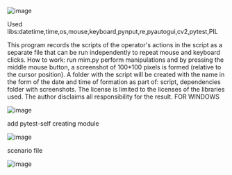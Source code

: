 ![image](https://github.com/De0nis/Mimic/assets/96110531/bfe81cc9-5e7d-4e2b-a2bc-4a89c616fa4d)



Used libs:datetime,time,os,mouse,keyboard,pynput,re,pyautogui,cv2,pytest,PIL

This program records the scripts of the operator's actions in the script as a separate file that can be run independently to repeat mouse and keyboard clicks. How to work: run mim.py perform manipulations and by pressing the middle mouse button, a screenshot of 100*100 pixels is formed (relative to the cursor position). A folder with the script will be created with the name in the form of the date and time of formation as part of: script, dependencies folder with screenshots. The license is limited to the licenses of the libraries used. The author disclaims all responsibility for the result.  FOR WINDOWS

![image](https://github.com/De0nis/Mimic/assets/96110531/ada4e35d-58f1-4224-bb31-66a56ad63294)

add pytest-self creating module

![image](https://github.com/De0nis/Mimic/assets/96110531/93a29af1-ad90-4b5b-aacf-038c3dc22b6c)

scenario file

![image](https://github.com/De0nis/Mimic/assets/96110531/7b8dcf57-1185-4945-af7a-a36048f1d82b)

